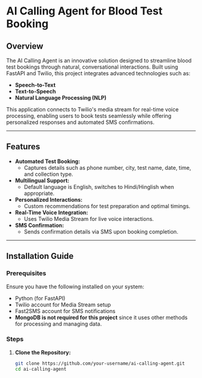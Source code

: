 # AI Calling Agent for Blood Test Booking

## Overview
The AI Calling Agent is an innovative solution designed to streamline blood test bookings through natural, conversational interactions. Built using FastAPI and Twilio, this project integrates advanced technologies such as:

- **Speech-to-Text**
- **Text-to-Speech**
- **Natural Language Processing (NLP)**

This application connects to Twilio's media stream for real-time voice processing, enabling users to book tests seamlessly while offering personalized responses and automated SMS confirmations.

---

## Features

- **Automated Test Booking:**
  - Captures details such as phone number, city, test name, date, time, and collection type.
- **Multilingual Support:**
  - Default language is English, switches to Hindi/Hinglish when appropriate.
- **Personalized Interactions:**
  - Custom recommendations for test preparation and optimal timings.
- **Real-Time Voice Integration:**
  - Uses Twilio Media Stream for live voice interactions.
- **SMS Confirmation:**
  - Sends confirmation details via SMS upon booking completion.

---

## Installation Guide

### Prerequisites
Ensure you have the following installed on your system:
- Python (for FastAPI)
- Twilio account for Media Stream setup
- Fast2SMS account for SMS notifications
- **MongoDB is not required for this project** since it uses other methods for processing and managing data.

### Steps

1. **Clone the Repository:**
   ```bash
   git clone https://github.com/your-username/ai-calling-agent.git
   cd ai-calling-agent

